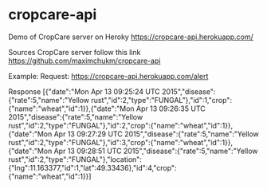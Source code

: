 # cropcare-api

Demo of CropCare server on Heroky
https://cropcare-api.herokuapp.com/

Sources CropCare server follow this link
https://github.com/maximchukm/cropcare-api

Example:
Request: https://cropcare-api.herokuapp.com/alert

Response [{"date":"Mon Apr 13 09:25:24 UTC 2015","disease":{"rate":5,"name":"Yellow rust","id":2,"type":"FUNGAL"},"id":1,"crop":{"name":"wheat","id":1}},{"date":"Mon Apr 13 09:26:35 UTC 2015","disease":{"rate":5,"name":"Yellow rust","id":2,"type":"FUNGAL"},"id":2,"crop":{"name":"wheat","id":1}},{"date":"Mon Apr 13 09:27:29 UTC 2015","disease":{"rate":5,"name":"Yellow rust","id":2,"type":"FUNGAL"},"id":3,"crop":{"name":"wheat","id":1}},{"date":"Mon Apr 13 09:28:51 UTC 2015","disease":{"rate":5,"name":"Yellow rust","id":2,"type":"FUNGAL"},"location":{"lng":11.163377,"id":1,"lat":49.33436},"id":4,"crop":{"name":"wheat","id":1}}]

